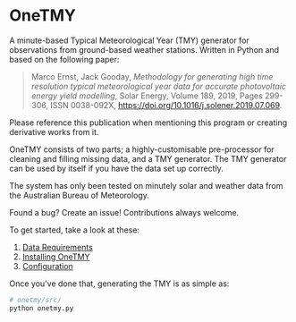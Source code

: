 # OneTMY
A minute-based Typical Meteorological Year (TMY) generator for observations from ground-based weather stations. Written in Python and based on the following paper:

> Marco Ernst, Jack Gooday, *Methodology for generating high time resolution typical meteorological year data for accurate photovoltaic energy yield modelling*, Solar Energy, Volume 189, 2019, Pages 299-306, ISSN 0038-092X, <https://doi.org/10.1016/j.solener.2019.07.069>.

Please reference this publication when mentioning this program or creating derivative works from it.

OneTMY consists of two parts; a highly-customisable pre-processor for cleaning and filling missing data, and a TMY generator. The TMY generator can be used by itself if you have the data set up correctly.

The system has only been tested on minutely solar and weather data from the Australian Bureau of Meteorology.

Found a bug? Create an issue! Contributions always welcome.

To get started, take a look at these:
1. [Data Requirements](data_requirements.md)
2. [Installing OneTMY](installing.md)
3. [Configuration](configuration.md)

Once you've done that, generating the TMY is as simple as:

```bash
# onetmy/src/
python onetmy.py
```
